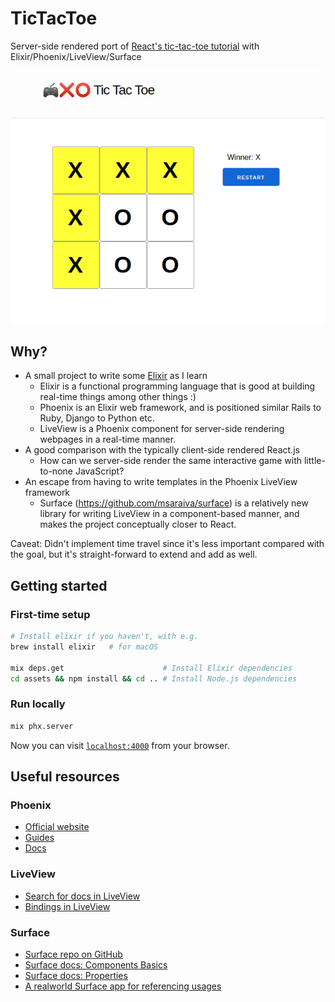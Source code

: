 # TicTacToe

Server-side rendered port of [React's tic-tac-toe tutorial](https://reactjs.org/tutorial/tutorial.html) with Elixir/Phoenix/LiveView/Surface

![demo](./demo.png)

## Why?

- A small project to write some [Elixir](https://elixir-lang.org/) as I learn
  - Elixir is a functional programming language that is good at building real-time things among other things :)
  - Phoenix is an Elixir web framework, and is positioned similar Rails to Ruby, Django to Python etc.
  - LiveView is a Phoenix component for server-side rendering webpages in a real-time manner.
- A good comparison with the typically client-side rendered React.js
  - How can we server-side render the same interactive game with little-to-none JavaScript?
- An escape from having to write templates in the Phoenix LiveView framework
  - Surface (https://github.com/msaraiva/surface) is a relatively new library for writing LiveView in a component-based manner, and makes the project conceptually closer to React.

Caveat: Didn't implement time travel since it's less important compared with the goal, but it's straight-forward to extend and add as well.

## Getting started

### First-time setup

```bash
# Install elixir if you haven't, with e.g.
brew install elixir   # for macOS

mix deps.get                      # Install Elixir dependencies
cd assets && npm install && cd .. # Install Node.js dependencies
```

### Run locally

```bash
mix phx.server
```

Now you can visit [`localhost:4000`](http://localhost:4000) from your browser.


## Useful resources 

### Phoenix

- [Official website](https://www.phoenixframework.org/)
- [Guides](https://hexdocs.pm/phoenix/overview.html)
- [Docs](https://hexdocs.pm/phoenix)

### LiveView

- [Search for docs in LiveView](https://hexdocs.pm/phoenix_live_view/search.html?q=foo)
- [Bindings in LiveView](https://hexdocs.pm/phoenix_live_view/bindings.html)

### Surface

- [Surface repo on GitHub](https://github.com/msaraiva/surface)
- [Surface docs: Components Basics](http://surface-demo.msaraiva.io/components_basics)
- [Surface docs: Properties](http://surface-demo.msaraiva.io/properties)
- [A realworld Surface app for referencing usages](https://github.com/razuf/elixir-phoenix-surface-realworld)

